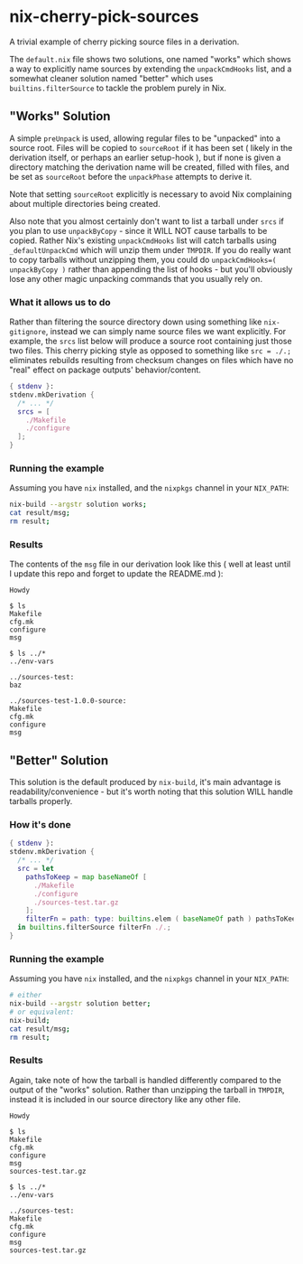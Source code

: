 # nix-cherry-pick-sources
A trivial example of cherry picking source files in a derivation.

The `default.nix` file shows two solutions, one named "works" which shows a
way to explicitly name sources by extending the `unpackCmdHooks` list, and
a somewhat cleaner solution named "better" which uses `builtins.filterSource`
to tackle the problem purely in Nix.

## "Works" Solution
A simple `preUnpack` is used, allowing regular files to be "unpacked" into a source root.
Files will be copied to `sourceRoot` if it has been set ( likely in the derivation itself, or perhaps an earlier setup-hook ), but if none is given a directory matching the derivation name will be created, filled with files, and be set as `sourceRoot` before the `unpackPhase` attempts to derive it.

Note that setting `sourceRoot` explicitly is necessary to avoid Nix complaining about multiple directories being created.

Also note that you almost certainly don't want to list a tarball under `srcs` if you plan to use `unpackByCopy` - since it WILL NOT cause tarballs to be copied. Rather Nix's existing `unpackCmdHooks` list will catch tarballs using `_defaultUnpackCmd` which will unzip them under `TMPDIR`. If you do really want to copy tarballs without unzipping them, you could do `unpackCmdHooks=( unpackByCopy )` rather than appending the list of hooks - but you'll obviously lose any other magic unpacking commands that you usually rely on.

### What it allows us to do
Rather than filtering the source directory down using something like `nix-gitignore`, instead we can simply name source files we want explicitly. For example, the `srcs` list below will produce a source root containing just those two files. This cherry picking style as opposed to something like `src = ./.;` eliminates rebuilds resulting from checksum changes on files which have no "real" effect on package outputs' behavior/content.

```nix
{ stdenv }:
stdenv.mkDerivation {
  /* ... */
  srcs = [
    ./Makefile
    ./configure
  ];
}
```

### Running the example
Assuming you have `nix` installed, and the `nixpkgs` channel in your `NIX_PATH`:

```sh
nix-build --argstr solution works;
cat result/msg;
rm result;
```

### Results
The contents of the `msg` file in our derivation look like this ( well at least until I update this repo and forget to update the README.md ):

```
Howdy

$ ls
Makefile
cfg.mk
configure
msg

$ ls ../*
../env-vars

../sources-test:
baz

../sources-test-1.0.0-source:
Makefile
cfg.mk
configure
msg
```

## "Better" Solution
This solution is the default produced by `nix-build`, it's main advantage is
readability/convenience - but it's worth noting that this solution WILL handle
tarballs properly.

### How it's done
```nix
{ stdenv }:
stdenv.mkDerivation {
  /* ... */
  src = let
    pathsToKeep = map baseNameOf [
      ./Makefile
      ./configure
      ./sources-test.tar.gz
    ];
    filterFn = path: type: builtins.elem ( baseNameOf path ) pathsToKeep;
  in builtins.filterSource filterFn ./.;
}
```

### Running the example
Assuming you have `nix` installed, and the `nixpkgs` channel in your `NIX_PATH`:

```sh
# either
nix-build --argstr solution better;
# or equivalent:
nix-build;
cat result/msg;
rm result;
```

### Results
Again, take note of how the tarball is handled differently compared to the
output of the "works" solution.
Rather than unzipping the tarball in `TMPDIR`, instead it is included in our
source directory like any other file.

```
Howdy

$ ls
Makefile
cfg.mk
configure
msg
sources-test.tar.gz

$ ls ../*
../env-vars

../sources-test:
Makefile
cfg.mk
configure
msg
sources-test.tar.gz
```
